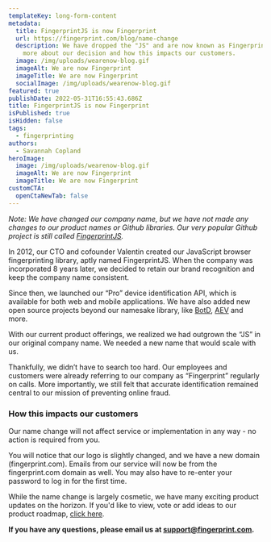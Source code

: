 ```yaml
---
templateKey: long-form-content
metadata:
  title: FingerprintJS is now Fingerprint
  url: https://fingerprint.com/blog/name-change
  description: We have dropped the "JS" and are now known as Fingerprint. Read
    more about our decision and how this impacts our customers.
  image: /img/uploads/wearenow-blog.gif
  imageAlt: We are now Fingerprint
  imageTitle: We are now Fingerprint
  socialImage: /img/uploads/wearenow-blog.gif
featured: true
publishDate: 2022-05-31T16:55:43.686Z
title: FingerprintJS is now Fingerprint
isPublished: true
isHidden: false
tags:
  - fingerprinting
authors:
  - Savannah Copland
heroImage:
  image: /img/uploads/wearenow-blog.gif
  imageAlt: We are now Fingerprint
  imageTitle: We are now Fingerprint
customCTA:
  openCtaNewTab: false
---
```

<i>Note: We have changed our company name, but we have not made any changes to our product names or Github libraries. Our very popular Github project is still called <a href="https://github.com/fingerprintjs/fingerprintjs" target= "_blank" rel="noopener noreferrer">FingerprintJS</a>.</i>

In 2012, our CTO and cofounder Valentin created our JavaScript browser fingerprinting library, aptly named FingerprintJS. When the company was incorporated 8 years later, we decided to retain our brand recognition and keep the company name consistent.

Since then, we launched our “Pro” device identification API, which is available for both web and mobile applications. We have also added new open source projects beyond our namesake library, like [BotD](https://github.com/fingerprintjs/BotD), [AEV](https://github.com/fingerprintjs/aev) and more.

With our current product offerings, we realized we had outgrown the “JS” in our original company name. We needed a new name that would scale with us.

Thankfully, we didn’t have to search too hard. Our employees and customers were already referring to our company as “Fingerprint” regularly on calls. More importantly, we still felt that accurate identification remained central to our mission of preventing online fraud. 

### How this impacts our customers

Our name change will not affect service or implementation in any way - no action is required from you.

You will notice that our logo is slightly changed, and we have a new domain (fingerprint.com). Emails from our service will now be from the fingerprint.com domain as well. You may also have to re-enter your password to log in for the first time.

While the name change is largely cosmetic, we have many exciting product updates on the horizon. If you'd like to view, vote or add ideas to our product roadmap, <a href="https://fingerprintjs.productboard.com/portal/1-fingerprintjs-product-roadmap/tabs/b93aa5ac-ddc7-4c59-84eb-f8c560a58068" target= "_blank" rel="noopener noreferrer">click here</a>.

**If you have any questions, please email us at [support@fingerprint.com](mailto:support@fingerprintjs.com).**